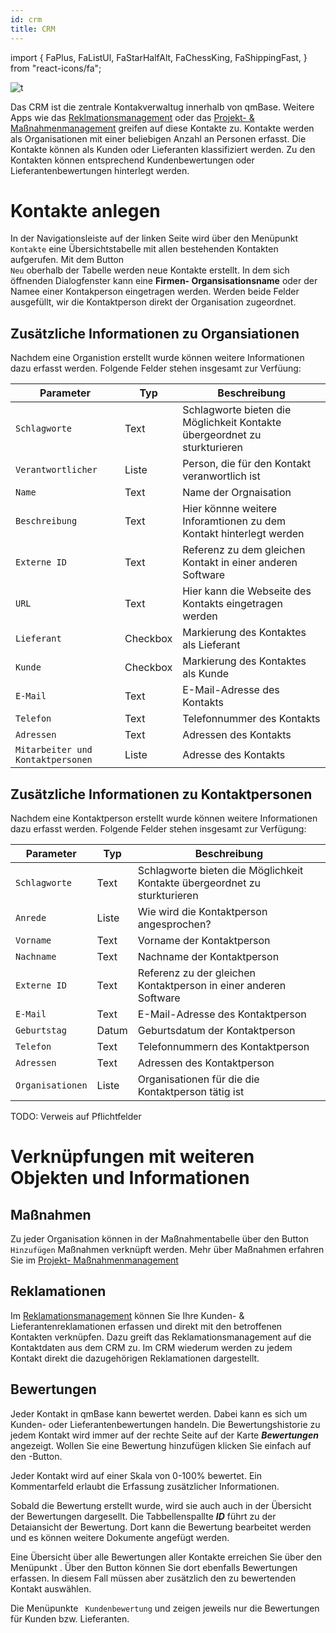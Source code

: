 ```yaml
---
id: crm
title: CRM
---
```


import {
  FaPlus,
  FaListUl,
  FaStarHalfAlt,
  FaChessKing,
  FaShippingFast,
} from "react-icons/fa";

![t](https://caqadmin.blob.core.windows.net/public-screenshots/All%20Integration%20Specs/Crm.png)

Das CRM ist die zentrale Kontakverwaltug innerhalb von qmBase. Weitere Apps wie das [Reklmationsmanagement](claim-management) oder das [Projekt- & Maßnahmenmanagement](projects-and-tasks) greifen auf diese Kontakte zu. Kontakte werden als Organisationen mit einer beliebigen Anzahl an Personen erfasst. Die Kontakte können als Kunden oder Lieferanten klassifiziert werden. Zu den Kontakten können entsprechend Kundenbewertungen oder Lieferantenbewertungen hinterlegt werden.

# Kontakte anlegen

In der Navigationsleiste auf der linken Seite wird über den Menüpunkt <code><FaListUl/> Kontakte</code> eine Übersichtstabelle mit allen bestehenden Kontakten aufgerufen. Mit dem Button <code><FaPlus/> Neu</code> oberhalb der Tabelle werden neue Kontakte erstellt. In dem sich öffnenden Dialogfenster kann eine **Firmen-  Organsisationsname** oder der Namee einer Kontakperson eingetragen werden. Werden beide Felder ausgefüllt, wir die Kontaktperson direkt der Organisation zugeordnet.

## Zusätzliche Informationen zu Organsiationen

Nachdem eine Organistion erstellt wurde können weitere Informationen dazu erfasst werden. Folgende Felder stehen insgesamt zur Verfüung:

|Parameter|Typ|Beschreibung|
|---------|---|------------|
|<code>Schlagworte</code>|Text|Schlagworte bieten die Möglichkeit Kontakte übergeordnet zu sturkturieren| 
|<code>Verantwortlicher</code>|Liste|Person, die für den Kontakt veranwortlich ist|
|<code>Name</code>|Text|Name der Orgnaisation|
|<code>Beschreibung</code>|Text|Hier könnne weitere Inforamtionen zu dem Kontakt hinterlegt werden|
|<code>Externe ID</code>|Text|Referenz zu dem gleichen Kontakt in einer anderen Software|
|<code>URL</code>|Text|Hier kann die Webseite des Kontakts eingetragen werden|
|<code>Lieferant</code>|Checkbox|Markierung des Kontaktes als Lieferant|
|<code>Kunde</code>|Checkbox|Markierung des Kontaktes als Kunde|
|<code>E-Mail</code>|Text|E-Mail-Adresse des Kontakts|
|<code>Telefon</code>|Text|Telefonnummer des Kontakts|
|<code>Adressen</code>|Text|Adressen des Kontakts|
|<code>Mitarbeiter und Kontaktpersonen</code>|Liste|Adresse des Kontakts|

## Zusätzliche Informationen zu Kontaktpersonen 

Nachdem eine Kontaktperson erstellt wurde können weitere Informationen dazu erfasst werden. Folgende Felder stehen insgesamt zur Verfügung:

|Parameter|Typ|Beschreibung|
|---------|---|------------|
|<code>Schlagworte</code>|Text|Schlagworte bieten die Möglichkeit Kontakte übergeordnet zu sturkturieren| 
|<code>Anrede</code>|Liste|Wie wird die Kontaktperson angesprochen?|
|<code>Vorname</code>|Text|Vorname der Kontaktperson|
|<code>Nachname</code>|Text|Nachname der Kontaktperson|
|<code>Externe ID</code>|Text|Referenz zu der gleichen Kontaktperson in einer anderen Software|
|<code>E-Mail</code>|Text|E-Mail-Adresse des Kontaktperson|
|<code>Geburtstag</code>|Datum|Geburtsdatum der Kontaktperson|
|<code>Telefon</code>|Text|Telefonnummern des Kontaktperson|
|<code>Adressen</code>|Text|Adressen des Kontaktperson|
|<code>Organisationen</code>|Liste|Organisationen für die die Kontaktperson tätig ist|

TODO: Verweis auf Pflichtfelder

# Verknüpfungen mit weiteren Objekten und Informationen

## Maßnahmen
Zu jeder Organisation können in der Maßnahmentabelle über den Button <code><FaPlus/> Hinzufügen</code> Maßnahmen verknüpft werden. Mehr über Maßnahmen erfahren Sie im [Projekt- Maßnahmenmanagement](projects-and-tasks)

## Reklamationen
Im [Reklamationsmanagement](claim-management) können Sie Ihre Kunden- & Lieferantenreklamationen erfassen und direkt mit den betroffenen Kontakten verknüpfen. Dazu greift das Reklamationsmanagement auf die Kontaktdaten aus dem CRM zu. Im CRM wiederum werden zu jedem Kontakt direkt die dazugehörigen Reklamationen dargestellt.

## Bewertungen
Jeder Kontakt in qmBase kann bewertet werden. Dabei kann es sich um Kunden- oder Lieferantenbewertungen handeln. Die Bewertungshistorie zu jedem Kontakt wird immer auf der rechte Seite auf der Karte ***Bewertungen*** angezeigt. Wollen Sie eine Bewertung hinzufügen klicken Sie einfach auf den <Faplus/>-Button.

Jeder Kontakt wird auf einer Skala von 0-100% bewertet. Ein Kommentarfeld erlaubt die Erfassung zusätzlicher Informationen. 

Sobald die Bewertung erstellt wurde, wird sie auch auch in der Übersicht der Bewertungen dargesellt. Die Tabbellenspallte ***ID*** führt zu der Detaiansicht der Bewertung. Dort kann die Bewertung bearbeitet werden und es können weitere Dokumente angefügt werden. 

Eine Übersicht über alle Bewertungen aller Kontakte erreichen Sie über den Menüpunkt <code></FaStarHalfAlt></code>. Über den Button <code><FaPlus/></code> können Sie dort ebenfalls Bewertungen erfassen. In diesem Fall müssen aber zusätzlich den zu bewertenden Kontakt auswählen. 

Die Menüpunkte <code><FaChessKing/> Kundenbewertung</code> und <code><FaShippingFast Lieferantenbewertungen/></code> zeigen jeweils nur die Bewertungen für Kunden bzw. Lieferanten.
